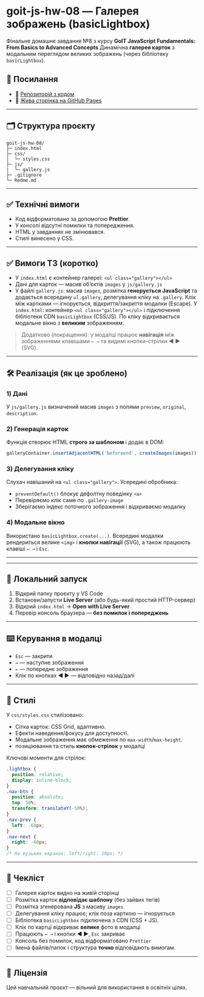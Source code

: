 # goit-js-hw-08 — Галерея зображень (basicLightbox)

Фінальне домашнє завдання №8 з курсу **GoIT JavaScript Fundamentals: From Basics to Advanced Concepts** Динамічна
**галерея карток** з модальним переглядом великих зображень (через бібліотеку `basicLightbox`).

## 📎 Посилання

- 🔗 [Репозиторій з кодом](https://github.com/Tetiana-co/goit-js-hw-08.git)
- 🔗 [Жива сторінка на GitHub Pages](https://tetiana-co.github.io/goit-js-hw-08/)

---

## 🗂 Структура проєкту

```
goit-js-hw-08/
├─ index.html
├─ css/
│  └─ styles.css
├─ js/
|  └─ gallery.js
├─ .gitignore
└─ Redme.md
```
---
## ✅ Технічні вимоги

- Код відформатовано за допомогою **Prettier**.
- У консолі відсутні помилки та попередження.
- HTML у завданнях не змінювався.
- Стилі винесено у CSS.
---

## ✅ Вимоги ТЗ (коротко)

- У `index.html` є контейнер галереї: `<ul class="gallery"></ul>`
- Дані для карток — масив об’єктів `images` у `js/gallery.js`
- У файлі `gallery.js`: масив `images`, розмітка **генерується JavaScript** та додається всередину `ul.gallery`,
  делегування кліку на `.gallery`. Клік між картками — ігнорується, відкриття/закриття модалки (Escape). У `index.html`:
  контейнер `<ul class="gallery"></ul>` і підключення бібліотеки CDN `basicLightbox` (CSS/JS). По кліку відкривається
  модальне вікно з **великим** зображенням.

> Додатково (покращення): у модалці працює **навігація** між зображеннями клавішами `← →` та видимі кнопки-стрілки **◀
> ▶** (SVG).

---

## 🛠 Реалізація (як це зроблено)

### 1) Дані

У `js/gallery.js` визначений масив `images` з полями `preview`, `original`, `description`.

### 2) Генерація карток

Функція створює HTML **строго за шаблоном** і додає в DOM:

```js
galleryContainer.insertAdjacentHTML('beforeend', createImages(images));
```

### 3) Делегування кліку

Слухач навішаний на `<ul class="gallery">`. Усередині обробника:

- `preventDefault()` блокує дефолтну поведінку `<a>`
- Перевіряємо клік саме по `.gallery-image`
- Зберігаємо індекс поточного зображення і відкриваємо модалку

### 4) Модальне вікно

Використано `basicLightbox.create(...)`. Всередині модалки рендериться велике `<img>` і **кнопки навігації** (SVG), а
також працюють клавіші `← →` і `Esc`.

---

---

## 🚀 Локальний запуск

1. Відкрий папку проєкту у VS Code
2. Встанови/запусти **Live Server** (або будь-який простий HTTP-сервер)
3. Відкрий `index.html` → **Open with Live Server**
4. Перевір консоль браузера — **без помилок і попереджень**

---

## ⌨️ Керування в модалці

- `Esc` — закрити
- `→` — наступне зображення
- `←` — попереднє зображення
- Клік по кнопках **◀ ▶** — відповідно назад/далі

---

## 🎨 Стилі

У `css/styles.css` стилізовано:

- Сітка карток: CSS Grid, адаптивно.
- Ефекти наведення/фокусу для доступності.
- Модальне зображення має обмеження по `max-width`/`max-height`.
- позиціювання та стиль **кнопок-стрілок** у модалці

Ключові моменти для стрілок:

```css
.lightbox {
  position: relative;
  display: inline-block;
}
.nav-btn {
  position: absolute;
  top: 50%;
  transform: translateY(-50%);
}
.nav-prev {
  left: -60px;
}
.nav-next {
  right: -60px;
}
/* На вузьких екранах: left/right: 10px; */
```

---

## 🧪 Чекліст

- [ ] Галерея карток видно на живій сторінці
- [ ] Розмітка карток **відповідає шаблону** (без зайвих тегів)
- [ ] Розмітка згенерована **JS** з масиву `images`
- [ ] Делегування кліку працює; клік поза карткою — ігнорується
- [ ] Бібліотека `basicLightbox` підключена з CDN (CSS + JS).
- [ ] Клік по картці відкриває **велике** фото в модалці
- [ ] Працюють `← →` і кнопки **◀ ▶**, `Esc` закриває
- [ ] Консоль без помилок, код відформатовано `Prettier`
- [ ] Імена файлів/папок і структура **точно** відповідають вимогам.

---

## 📝 Ліцензія

Цей навчальний проєкт — вільний для використання в освітніх цілях.
